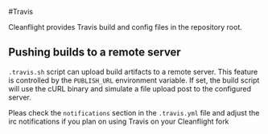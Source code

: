 #Travis

Cleanflight provides Travis build and config files in the repository root.

## Pushing builds to a remote server

`.travis.sh` script can upload build artifacts to a remote server. This feature is controlled by the
`PUBLISH_URL` environment variable. If set, the build script will use the cURL binary and simulate
a file upload post to the configured server.

Pleas check the `notifications` section in the `.travis.yml` file and adjust the irc notifications if you plan on using Travis on your Cleanflight fork
